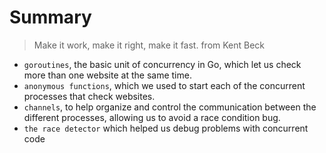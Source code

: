 # Summary

> Make it work, make it right, make it fast. from Kent Beck

- `goroutines`, the basic unit of concurrency in Go, which let us check more
than one website at the same time.
- `anonymous functions`, which we used to start each of the concurrent processes
that check websites.
- `channels`, to help organize and control the communication between the
different processes, allowing us to avoid a race condition bug.
- `the race detector` which helped us debug problems with concurrent code
